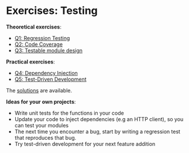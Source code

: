 # Exercises: Testing

**Theoretical exercises**:

- [Q1: Regression Testing](Q1.md)
- [Q2: Code Coverage](Q2.md)
- [Q3: Testable module design](Q3.md)

**Practical exercises**:

- [Q4: Dependency Injection](Q4/)
- [Q5: Test-Driven Development](Q5/)


The [solutions](solutions) are available.


**Ideas for your own projects**:

- Write unit tests for the functions in your code
- Update your code to inject dependencies (e.g an HTTP client), so you can test your modules
- The next time you encounter a bug, start by writing a regression test that reproduces that bug.
- Try test-driven development for your next feature addition
